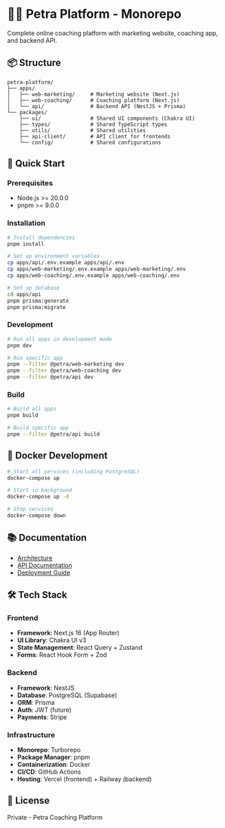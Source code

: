 # 🏋️‍♀️ Petra Platform - Monorepo

Complete online coaching platform with marketing website, coaching app, and backend API.

## 📦 Structure

```
petra-platform/
├── apps/
│   ├── web-marketing/     # Marketing website (Next.js)
│   ├── web-coaching/      # Coaching platform (Next.js)
│   └── api/               # Backend API (NestJS + Prisma)
└── packages/
    ├── ui/                # Shared UI components (Chakra UI)
    ├── types/             # Shared TypeScript types
    ├── utils/             # Shared utilities
    ├── api-client/        # API client for frontends
    └── config/            # Shared configurations
```

## 🚀 Quick Start

### Prerequisites

- Node.js >= 20.0.0
- pnpm >= 9.0.0

### Installation

```bash
# Install dependencies
pnpm install

# Set up environment variables
cp apps/api/.env.example apps/api/.env
cp apps/web-marketing/.env.example apps/web-marketing/.env
cp apps/web-coaching/.env.example apps/web-coaching/.env

# Set up database
cd apps/api
pnpm prisma:generate
pnpm prisma:migrate
```

### Development

```bash
# Run all apps in development mode
pnpm dev

# Run specific app
pnpm --filter @petra/web-marketing dev
pnpm --filter @petra/web-coaching dev
pnpm --filter @petra/api dev
```

### Build

```bash
# Build all apps
pnpm build

# Build specific app
pnpm --filter @petra/api build
```

## 🐳 Docker Development

```bash
# Start all services (including PostgreSQL)
docker-compose up

# Start in background
docker-compose up -d

# Stop services
docker-compose down
```

## 📚 Documentation

- [Architecture](./docs/ARCHITECTURE.md)
- [API Documentation](./apps/api/README.md)
- [Deployment Guide](./docs/DEPLOYMENT.md)

## 🛠️ Tech Stack

### Frontend
- **Framework**: Next.js 16 (App Router)
- **UI Library**: Chakra UI v3
- **State Management**: React Query + Zustand
- **Forms**: React Hook Form + Zod

### Backend
- **Framework**: NestJS
- **Database**: PostgreSQL (Supabase)
- **ORM**: Prisma
- **Auth**: JWT (future)
- **Payments**: Stripe

### Infrastructure
- **Monorepo**: Turborepo
- **Package Manager**: pnpm
- **Containerization**: Docker
- **CI/CD**: GitHub Actions
- **Hosting**: Vercel (frontend) + Railway (backend)

## 📝 License

Private - Petra Coaching Platform

